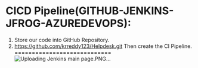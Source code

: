 CICD Pipeline(GITHUB-JENKINS-JFROG-AZUREDEVOPS):
===============================================
1. Store our code into GitHub Repository.
2. https://github.com/krreddy123/Helpdesk.git
Then create the CI Pipeline.
============================
![Uploading Jenkins main page.PNG…]()

